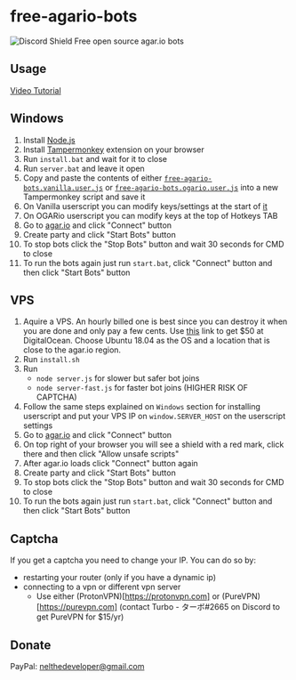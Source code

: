 # free-agario-bots
![Discord Shield](https://discordapp.com/api/guilds/601142455383097400/widget.png?style=shield)
Free open source agar.io bots

## Usage
[Video Tutorial](https://www.youtube.com/watch?v=TkihvNIpiTw)

Windows
-------
1. Install [Node.js](https://nodejs.org)
2. Install [Tampermonkey](https://chrome.google.com/webstore/detail/tampermonkey/dhdgffkkebhmkfjojejmpbldmpobfkfo?hl=es) extension on your browser
3. Run `install.bat` and wait for it to close
4. Run `server.bat` and leave it open
5. Copy and paste the contents of either [`free-agario-bots.vanilla.user.js`](https://github.com/nelthedev/free-agario-bots/blob/master/free-agario-bots.vanilla.user.js) or [`free-agario-bots.ogario.user.js`](https://github.com/nelthedev/free-agario-bots/blob/master/free-agario-bots.ogario.user.js) into a new Tampermonkey script and save it
6. On Vanilla userscript you can modify keys/settings at the start of [it](https://github.com/nelthedev/free-agario-bots/blob/master/free-agario-bots.vanilla.user.js#L11)
7. On OGARio userscript you can modify keys at the top of Hotkeys TAB
8. Go to [agar.io](https://agar.io) and click "Connect" button
9. Create party and click "Start Bots" button
10. To stop bots click the "Stop Bots" button and wait 30 seconds for CMD to close
11. To run the bots again just run `start.bat`, click "Connect" button and then click "Start Bots" button

VPS
-------
1. Aquire a VPS. An hourly billed one is best since you can destroy it when you are done and only pay a few cents. Use [this](https://m.do.co/c/8ce473986d41) link to get $50 at DigitalOcean. Choose Ubuntu 18.04 as the OS and a location that is close to the agar.io region.
2. Run `install.sh`
3. Run 
    - `node server.js` for slower but safer bot joins
    - `node server-fast.js` for faster bot joins (HIGHER RISK OF CAPTCHA)
4. Follow the same steps explained on `Windows` section for installing userscript and put your VPS IP on `window.SERVER_HOST` on the userscript settings
5. Go to [agar.io](https://agar.io) and click "Connect" button
6. On top right of your browser you will see a shield with a red mark, click there and then click "Allow unsafe scripts"
7. After agar.io loads click "Connect" button again
8. Create party and click "Start Bots" button
9. To stop bots click the "Stop Bots" button and wait 30 seconds for CMD to close
10. To run the bots again just run `start.bat`, click "Connect" button and then click "Start Bots" button

## Captcha
If you get a captcha you need to change your IP. You can do so by:
- restarting your router (only if you have a dynamic ip)
- connecting to a vpn or different vpn server
    - Use either (ProtonVPN)[https://protonvpn.com] or (PureVPN)[https://purevpn.com] (contact Turbo - ターボ#2665 on Discord to get PureVPN for $15/yr) 

## Donate
PayPal: nelthedeveloper@gmail.com